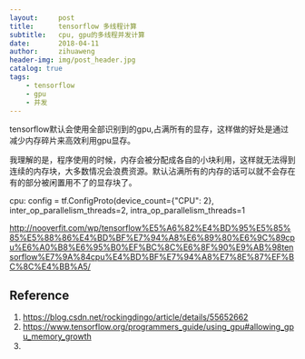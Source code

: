 ```yaml
---
layout:     post
title:      tensorflow 多线程计算
subtitle:   cpu, gpu的多线程并发计算
date:       2018-04-11
author:     zihuaweng
header-img: img/post_header.jpg
catalog: true
tags:
    - tensorflow
    - gpu
    - 并发
---
```


tensorflow默认会使用全部识别到的gpu,占满所有的显存，这样做的好处是通过减少内存碎片来高效利用gpu显存。

我理解的是，程序使用的时候，内存会被分配成各自的小块利用，这样就无法得到连续的内存块，大多数情况会浪费资源。默认沾满所有的内存的话可以就不会存在有的部分被闲置用不了的显存块了。



cpu:
config = tf.ConfigProto(device_count={"CPU": 2},
                        inter_op_parallelism_threads=2,
                        intra_op_parallelism_threads=1
                        
http://nooverfit.com/wp/tensorflow%E5%A6%82%E4%BD%95%E5%85%85%E5%88%86%E4%BD%BF%E7%94%A8%E6%89%80%E6%9C%89cpu%E6%A0%B8%E6%95%B0%EF%BC%8C%E6%8F%90%E9%AB%98tensorflow%E7%9A%84cpu%E4%BD%BF%E7%94%A8%E7%8E%87%EF%BC%8C%E4%BB%A5/                        
                        
                        
## Reference
1. https://blog.csdn.net/rockingdingo/article/details/55652662
2. https://www.tensorflow.org/programmers_guide/using_gpu#allowing_gpu_memory_growth
3. 
